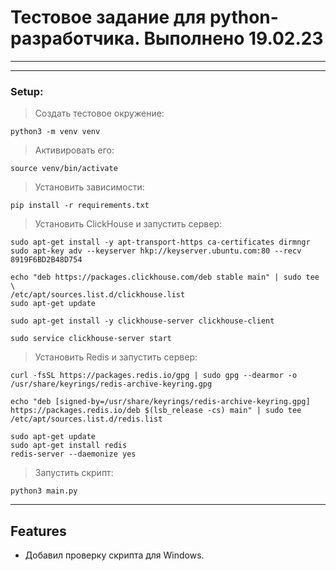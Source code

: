 Тестовое задание для python-разработчика. Выполнено 19.02.23
========================
-------------------------
***
### Setup:

>Создать тестовое окружение:

    python3 -m venv venv
>Активировать его:

    source venv/bin/activate
>Установить зависимости:

    pip install -r requirements.txt
>Установить ClickHouse и запустить сервер:

    sudo apt-get install -y apt-transport-https ca-certificates dirmngr
    sudo apt-key adv --keyserver hkp://keyserver.ubuntu.com:80 --recv 8919F6BD2B48D754

    echo "deb https://packages.clickhouse.com/deb stable main" | sudo tee \
    /etc/apt/sources.list.d/clickhouse.list
    sudo apt-get update

    sudo apt-get install -y clickhouse-server clickhouse-client

    sudo service clickhouse-server start
>Установить Redis и запустить сервер:

    curl -fsSL https://packages.redis.io/gpg | sudo gpg --dearmor -o /usr/share/keyrings/redis-archive-keyring.gpg

    echo "deb [signed-by=/usr/share/keyrings/redis-archive-keyring.gpg] https://packages.redis.io/deb $(lsb_release -cs) main" | sudo tee /etc/apt/sources.list.d/redis.list

    sudo apt-get update
    sudo apt-get install redis
    redis-server --daemonize yes
>Запустить скрипт:

    python3 main.py
___
Features
-------------------------
* Добавил проверку скрипта для Windows.
